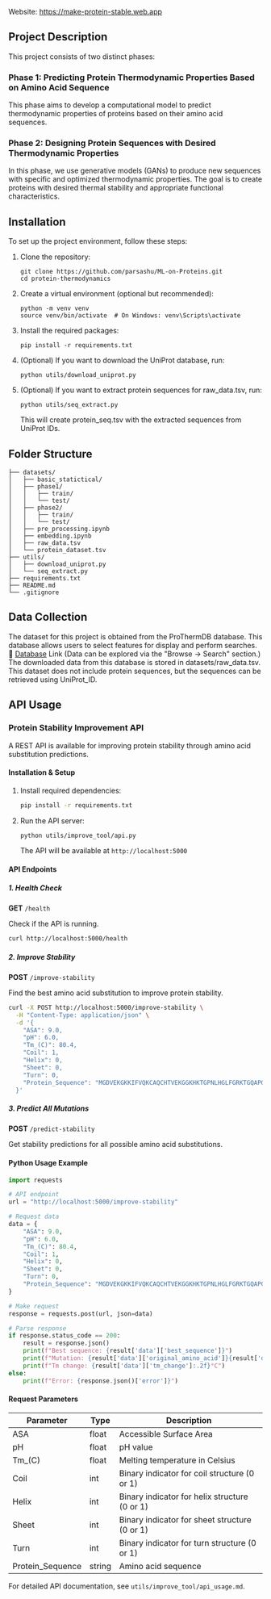Website: https://make-protein-stable.web.app

## Project Description

This project consists of two distinct phases:

### Phase 1: Predicting Protein Thermodynamic Properties Based on Amino Acid Sequence

This phase aims to develop a computational model to predict thermodynamic properties of proteins based on their amino acid sequences.

### Phase 2: Designing Protein Sequences with Desired Thermodynamic Properties

In this phase, we use generative models (GANs) to produce new sequences with specific and optimized thermodynamic properties. The goal is to create proteins with desired thermal stability and appropriate functional characteristics.

## Installation

To set up the project environment, follow these steps:

1. Clone the repository:

   ```
   git clone https://github.com/parsashu/ML-on-Proteins.git
   cd protein-thermodynamics
   ```

2. Create a virtual environment (optional but recommended):

   ```
   python -m venv venv
   source venv/bin/activate  # On Windows: venv\Scripts\activate
   ```

3. Install the required packages:

   ```
   pip install -r requirements.txt
   ```

4. (Optional) If you want to download the UniProt database, run:

   ```
   python utils/download_uniprot.py
   ```

5. (Optional) If you want to extract protein sequences for raw_data.tsv, run:
   ```
   python utils/seq_extract.py
   ```
   This will create protein_seq.tsv with the extracted sequences from UniProt IDs.

## Folder Structure

```
├── datasets/
│   ├── basic_statictical/
│   ├── phase1/
│   │   ├── train/
│   │   └── test/
│   ├── phase2/
│   │   ├── train/
│   │   └── test/
│   ├── pre_processing.ipynb
│   ├── embedding.ipynb
│   ├── raw_data.tsv
│   └── protein_dataset.tsv
├── utils/
│   ├── download_uniprot.py
│   └── seq_extract.py
├── requirements.txt
├── README.md
└── .gitignore
```

## Data Collection

The dataset for this project is obtained from the ProThermDB database. This database allows users to select features for display and perform searches.
🔗 [Database](https://web.iitm.ac.in/bioinfo2/prothermdb/search.html) Link (Data can be explored via the "Browse -> Search" section.)
The downloaded data from this database is stored in datasets/raw_data.tsv. This dataset does not include protein sequences, but the sequences can be retrieved using UniProt_ID.

## API Usage

### Protein Stability Improvement API

A REST API is available for improving protein stability through amino acid substitution predictions.

#### Installation & Setup

1. Install required dependencies:

   ```bash
   pip install -r requirements.txt
   ```

2. Run the API server:

   ```bash
   python utils/improve_tool/api.py
   ```

   The API will be available at `http://localhost:5000`

#### API Endpoints

##### 1. Health Check

**GET** `/health`

Check if the API is running.

```bash
curl http://localhost:5000/health
```

##### 2. Improve Stability

**POST** `/improve-stability`

Find the best amino acid substitution to improve protein stability.

```bash
curl -X POST http://localhost:5000/improve-stability \
  -H "Content-Type: application/json" \
  -d '{
    "ASA": 9.0,
    "pH": 6.0,
    "Tm_(C)": 80.4,
    "Coil": 1,
    "Helix": 0,
    "Sheet": 0,
    "Turn": 0,
    "Protein_Sequence": "MGDVEKGKKIFVQKCAQCHTVEKGGKHKTGPNLHGLFGRKTGQAPGFTYTDANKNKGITWKEETLMEYLENPKKYIPGTKMIFAGIKKKTEREDLIAYLKKATNE"
  }'
```

##### 3. Predict All Mutations

**POST** `/predict-stability`

Get stability predictions for all possible amino acid substitutions.

#### Python Usage Example

```python
import requests

# API endpoint
url = "http://localhost:5000/improve-stability"

# Request data
data = {
    "ASA": 9.0,
    "pH": 6.0,
    "Tm_(C)": 80.4,
    "Coil": 1,
    "Helix": 0,
    "Sheet": 0,
    "Turn": 0,
    "Protein_Sequence": "MGDVEKGKKIFVQKCAQCHTVEKGGKHKTGPNLHGLFGRKTGQAPGFTYTDANKNKGITWKEETLMEYLENPKKYIPGTKMIFAGIKKKTEREDLIAYLKKATNE"
}

# Make request
response = requests.post(url, json=data)

# Parse response
if response.status_code == 200:
    result = response.json()
    print(f"Best sequence: {result['data']['best_sequence']}")
    print(f"Mutation: {result['data']['original_amino_acid']}{result['data']['changed_position']}{result['data']['changed_amino_acid']}")
    print(f"Tm change: {result['data']['tm_change']:.2f}°C")
else:
    print(f"Error: {response.json()['error']}")
```

#### Request Parameters

| Parameter        | Type   | Description                                   |
| ---------------- | ------ | --------------------------------------------- |
| ASA              | float  | Accessible Surface Area                       |
| pH               | float  | pH value                                      |
| Tm\_(C)          | float  | Melting temperature in Celsius                |
| Coil             | int    | Binary indicator for coil structure (0 or 1)  |
| Helix            | int    | Binary indicator for helix structure (0 or 1) |
| Sheet            | int    | Binary indicator for sheet structure (0 or 1) |
| Turn             | int    | Binary indicator for turn structure (0 or 1)  |
| Protein_Sequence | string | Amino acid sequence                           |

For detailed API documentation, see `utils/improve_tool/api_usage.md`.
